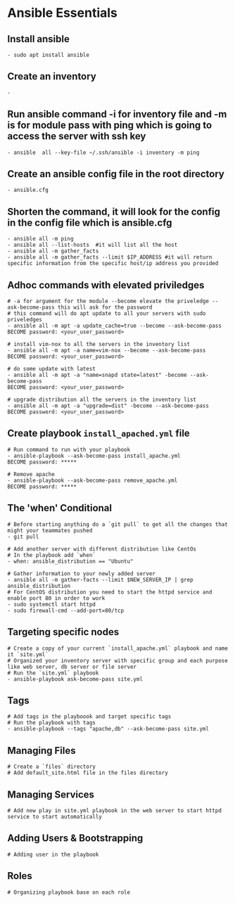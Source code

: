 
# Ansible Essentials

## Install ansible
    - sudo apt install ansible

## Create an inventory
    - 
## Run ansible command -i for inventory file and -m is for module pass with ping which is going to access the server with ssh key
    - ansible  all --key-file ~/.ssh/ansible -i inventory -m ping

## Create an ansible config file in the root directory
    - ansible.cfg

## Shorten the command, it will look for the config in the config file which is ansible.cfg 
    - ansible all -m ping
    - ansible all --list-hosts  #it will list all the host
    - ansible all -m gather_facts 
    - ansible all -m gather_facts --limit $IP_ADDRESS #it will return specific information from the specific host/ip address you provided

## Adhoc commands with elevated priviledges
    # -a for argument for the module --become elevate the priveledge --ask-become-pass this will ask for the password
    # this command will do apt update to all your servers with sudo priveledges
    - ansible all -m apt -a update_cache=true --become --ask-become-pass 
    BECOME password: <your_user_password>

    # install vim-nox to all the servers in the inventory list
    - ansible all -m apt -a name=vim-nox --become --ask-become-pass
    BECOME password: <your_user_password>

    # do some update with latest
    - ansible all -m apt -a "name=snapd state=latest" -become --ask-become-pass
    BECOME password: <your_user_password>

    # upgrade distribution all the servers in the inventory list
    - ansible all -m apt -a "upgrade=dist" -become --ask-become-pass
    BECOME password: <your_user_password>

## Create playbook `install_apached.yml` file
    # Run command to run with your playbook
    - ansible-playbook --ask-become-pass install_apache.yml
    BECOME password: *****

    # Remove apache
    - ansible-playbook --ask-become-pass remove_apache.yml
    BECOME password: *****

## The 'when' Conditional
    # Before starting anything do a `git pull` to get all the changes that might your teammates pushed
    - git pull

    # Add another server with different distribution like CentOs
    # In the playbook add `when`
    - when: ansible_distribution == "Ubuntu"
    
    # Gather information to your newly added server
    - ansible all -m gather-facts --limit $NEW_SERVER_IP | grep ansible_distribution
    # For CentOS distribution you need to start the httpd service and enable port 80 in order to work
    - sudo systemctl start httpd
    - sudo firewall-cmd --add-port=80/tcp

## Targeting specific nodes
    # Create a copy of your current `install_apache.yml` playbook and name it `site.yml`
    # Organized your inventory server with specific group and each purpose like web server, db server or file server
    # Run the `site.yml` playbook
    - ansible-playbook ask-become-pass site.yml

## Tags
    # Add tags in the playboook and target specific tags
    # Run the playbook with tags
    - ansible-playbook --tags "apache,db" --ask-become-pass site.yml

## Managing Files
    # Create a `files` directory
    # Add default_site.html file in the files directory

## Managing Services
    # Add new play in site.yml playbook in the web server to start httpd service to start automatically

## Adding Users & Bootstrapping
    # Adding user in the playbook

## Roles
    # Organizing playbook base on each role
    
